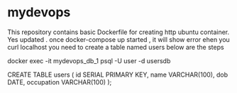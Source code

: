 # mydevops
This repository contains basic Dockerfile for creating http ubuntu container.
Yes updated .
once docker-compose up started , it will show error ehen you curl localhost you need to create a table named users
below are the steps

docker exec -it mydevops_db_1 psql -U user -d usersdb

CREATE TABLE users (
    id SERIAL PRIMARY KEY,
    name VARCHAR(100),
    dob DATE,
    occupation VARCHAR(100)
);

